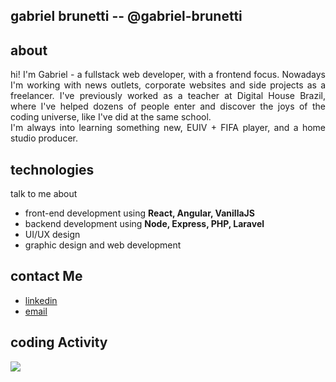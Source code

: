 ## gabriel brunetti -- @gabriel-brunetti

## about
<p align='justify'> hi! I'm Gabriel - a fullstack web developer, with a frontend focus. Nowadays I'm working with news outlets, corporate websites and side projects as a freelancer. I've previously worked as a teacher at Digital House Brazil, where I've helped dozens of people enter and discover the joys of the coding universe, like I've did at the same school.<br>I'm always into learning something new, EUIV + FIFA player, and a home studio producer. </p> 

## technologies
talk to me about
- front-end development using **React, Angular, VanillaJS**
- backend development using **Node, Express, PHP, Laravel**
- UI/UX design
- graphic design and web development

## contact Me
- [linkedin](https://www.linkedin.com/in/gabriel-brunetti/)
- [email](gabriel.brunetti1@gmail.com)

## coding Activity
<p align="justify" >
  <img src="https://github-readme-stats.vercel.app/api?username=gabriel-brunetti&count_private=true&show_icons=true&theme=material-palenight" />
</p>


<!--
**gabriel-brunetti/gabriel-brunetti** is a ✨ _special_ ✨ repository because its `README.md` (this file) appears on your GitHub profile.

Here are some ideas to get you started:

- 🔭 I’m currently working on ...
- 🌱 I’m currently learning ...
- 👯 I’m looking to collaborate on ...
- 🤔 I’m looking for help with ...
- 💬 Ask me about ...
- 📫 How to reach me: ...
- 😄 Pronouns: ...
- ⚡ Fun fact: ...
-->
